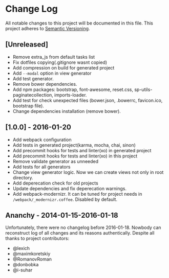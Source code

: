 # Change Log

All notable changes to this project will be documented in this file.
This project adheres to [Semantic Versioning](http://semver.org/).

## [Unreleased]
 - Remove extra_js from default tasks list
 - Fix dotfiles copying(.gitignore wasnt copied)
 - Add compression on build for generated project
 - Add `--modal` option in view generator
 - Add test generator.
 - Remove bower dependencies.
 - Add npm packages: bootstrap, font-awesome, reset.css, sp-utils-paginatecollection, imports-loader.
 - Add test for check unexpected files (bower.json, .bowerrc, favicon.ico, bootstrap file).
 - Change dependencies installation (remove bower).

## [1.0.0] - 2016-01-20
 - Add webpack configuration
 - Add tests in generated project(karma, mocha, chai, sinon)
 - Add precommit hooks for tests and linter(xo) in generated project
 - Add precommit hooks for tests and linter(xo) in this project
 - Remove validate generator as unneeded
 - Add tests for all generators
 - Change view generator logic. Now we can create views not only in root directory.
 - Add deperecation check for old projects
 - Update dependencies and fix deperecation warnings.
 - Add webpack-modernizr. It can be tuned for project needs in `/webpack/_modernizr.coffee`. Disabled by default.

## Ananchy - 2014-01-15-2016-01-18

Unfortunately, there were no changelog before 2016-01-18. Nowbody can reconstruct log of all changes and its reasons authentically. Despite all thanks to project contributors:
 - @lexich
 - @maximkoretskiy
 - @RomanovRoman
 - @donbobka
 - @i-suhar

